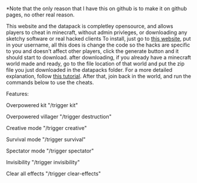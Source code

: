 
*Note that the only reason that I have this on github is to make it on github pages, no other real reason.

This website and the datapack is completley opensource, and allows players to cheat in minecraft, without admin privleges, or downloading any sketchy software or real hacked clients To install, just go to [this website](https://left-my-game.github.io/cheat-datapack/), put in your username, all this does is change the code so the hacks are specific to you and doesn't affect other players, click the generate button and it should start to download. after downloading, if you already have a minecraft world made and ready, go to the file location of that world and put the zip file you just downloaded in the datapacks folder. For a more detailed explanation, follow [this tutorial](https://www.youtube.com/watch?v=me0M8UHynB8). After that, join back in the world, and run the commands below to use the cheats.

Features:

Overpowered kit "/trigger kit"

Overpowered villager "/trigger destruction"

Creative mode "/trigger creative"

Survival mode "/trigger survival"

Spectator mode "/trigger spectator"

Invisibility "/trigger invisibility"

Clear all effects "/trigger clear-effects"
